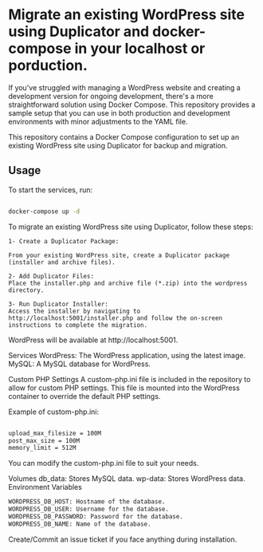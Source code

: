 # Migrate an existing WordPress site using Duplicator and docker-compose in your localhost or porduction.

If you've struggled with managing a WordPress website and creating a development version for ongoing development, there's a more straightforward solution using Docker Compose. This repository provides a sample setup that you can use in both production and development environments with minor adjustments to the YAML file.

This repository contains a Docker Compose configuration to set up an existing WordPress site using Duplicator for backup and migration.

## Usage

To start the services, run:

```sh

docker-compose up -d
```
To migrate an existing WordPress site using Duplicator, follow these steps:

    1- Create a Duplicator Package:
    
    From your existing WordPress site, create a Duplicator package (installer and archive files).
    
    2- Add Duplicator Files:
    Place the installer.php and archive file (*.zip) into the wordpress directory.
    
    3- Run Duplicator Installer:
    Access the installer by navigating to http://localhost:5001/installer.php and follow the on-screen instructions to complete the migration.

WordPress will be available at http://localhost:5001.

Services
WordPress: The WordPress application, using the latest image.
MySQL: A MySQL database for WordPress.

Custom PHP Settings
A custom-php.ini file is included in the repository to allow for custom PHP settings. This file is mounted into the WordPress container to override the default PHP settings.

Example of custom-php.ini:
```sh

upload_max_filesize = 100M
post_max_size = 100M
memory_limit = 512M
```
You can modify the custom-php.ini file to suit your needs.


Volumes
db_data: Stores MySQL data.
wp-data: Stores WordPress data.
Environment Variables
```sh
WORDPRESS_DB_HOST: Hostname of the database.
WORDPRESS_DB_USER: Username for the database.
WORDPRESS_DB_PASSWORD: Password for the database.
WORDPRESS_DB_NAME: Name of the database.
```

Create/Commit an issue ticket if you face anything during installation.

